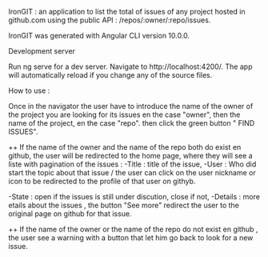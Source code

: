 IronGIT : an application to list the total of issues of any project hosted in github.com using the public API : /repos/:owner/:repo/issues.

IronGIT was generated with Angular CLI version 10.0.0.


Development server

Run ng serve for a dev server. Navigate to http://localhost:4200/. The app will automatically reload if you change any of the source files.


How to use : 

Once in the navigator the user have to introduce the name of the owner of the project you are looking for its issues en the case "owner", then the name of the project, en the case "repo".
then click the green button " FIND ISSUES".

++ If the name of the owner and the name of the repo both do exist en github, the user will be redirected to the home page, where they will see a liste with pagination of the issues : 
-Title : title of the issue,
-User : Who did start the topic about that issue / the user can click on the user nickname or icon to be redirected to the profile of that user on githyb.

 -State : open if the issues is still under discution, close if not,
 -Details : more etails about the issues , the button "See more" redirect the user to the original page on github for that issue.
 
 ++ If the name of the owner or the name of the repo do not exist en github , the user see a warning with a button that let him go back to look for a new issue. 
